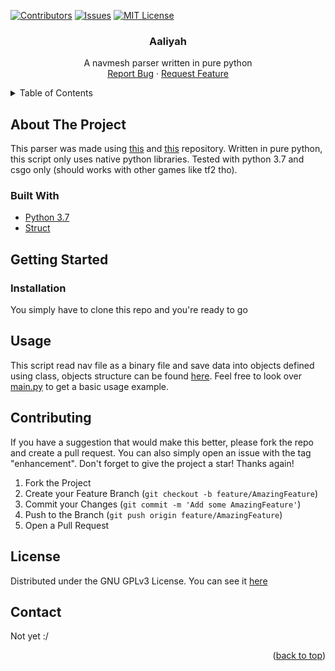 <div id="top"></div>
<!--
*** Thanks for checking out the Best-README-Template. If you have a suggestion
*** that would make this better, please fork the repo and create a pull request
*** or simply open an issue with the tag "enhancement".
*** Don't forget to give the project a star!
*** Thanks again! Now go create something AMAZING! :D
-->



<!-- PROJECT SHIELDS -->
<!--
*** I'm using markdown "reference style" links for readability.
*** Reference links are enclosed in brackets [ ] instead of parentheses ( ).
*** See the bottom of this document for the declaration of the reference variables
*** for contributors-url, forks-url, etc. This is an optional, concise syntax you may use.
*** https://www.markdownguide.org/basic-syntax/#reference-style-links
-->

[![Contributors][contributors-shield]][contributors-url]
[![Issues][issues-shield]][issues-url]
[![MIT License][license-shield]][license-url]


<div align="center">
<h3 align="center">Aaliyah</h3>

  <p align="center">
    A navmesh parser written in pure python
    <br />
    <a href="https://github.com/github_username/repo_name/issues">Report Bug</a>
    ·
    <a href="https://github.com/github_username/repo_name/issues">Request Feature</a>
  </p>
</div>



<!-- TABLE OF CONTENTS -->
<details>
  <summary>Table of Contents</summary>
  <ol>
    <li>
      <a href="#about-the-project">About The Project</a>
      <ul>
        <li><a href="#built-with">Built With</a></li>
      </ul>
    </li>
    <li>
      <a href="#getting-started">Getting Started</a>
      <ul>
        <li><a href="#installation">Installation</a></li>
      </ul>
    </li>
    <li><a href="#usage">Usage</a></li>
    <li><a href="#contributing">Contributing</a></li>
    <li><a href="#license">License</a></li>
    <li><a href="#contact">Contact</a></li>
  </ol>
</details>



<!-- ABOUT THE PROJECT -->
## About The Project

This parser was made using [this](https://github.com/mrazza/gonav/) and [this](https://github.com/BenCat07/TF2_NavFile_Reader/) repository. Written in pure python, this script only uses native python libraries. Tested with python 3.7  and csgo only (should works with other games like tf2 tho).


### Built With

* [Python 3.7](https://www.python.org/)
* [Struct](https://docs.python.org/3/library/struct.html/)


<!-- GETTING STARTED -->
## Getting Started
### Installation

  You simply have to clone this repo and you're ready to go

<!-- USAGE EXAMPLES -->
## Usage

This script read nav file as a binary file and save data into objects defined using class, objects structure can be found [here](https://github.com/AllyaBVN/Aaliyah/tree/main/obj_struct/).
Feel free to look over [main.py](https://github.com/AllyaBVN/Aaliyah/blob/main/main.py/) to get a basic usage example.


<!-- CONTRIBUTING -->
## Contributing

If you have a suggestion that would make this better, please fork the repo and create a pull request. You can also simply open an issue with the tag "enhancement".
Don't forget to give the project a star! Thanks again!

1. Fork the Project
2. Create your Feature Branch (`git checkout -b feature/AmazingFeature`)
3. Commit your Changes (`git commit -m 'Add some AmazingFeature'`)
4. Push to the Branch (`git push origin feature/AmazingFeature`)
5. Open a Pull Request



<!-- LICENSE -->
## License

Distributed under the GNU GPLv3 License. You can see it [here](https://github.com/AllyaBVN/Aaliyah/blob/main/LICENSE/)



<!-- CONTACT -->
## Contact

Not yet :/

<p align="right">(<a href="#top">back to top</a>)</p>


<!-- MARKDOWN LINKS & IMAGES -->
<!-- https://www.markdownguide.org/basic-syntax/#reference-style-links -->
[contributors-shield]: https://img.shields.io/github/contributors/AllyaBVN/Aaliyah.svg?style=for-the-badge
[contributors-url]: https://github.com/AllyaBVN/Aaliyah/graphs/contributors
[issues-shield]: https://img.shields.io/github/issues/AllyaBVN/Aaliyah.svg?style=for-the-badge
[issues-url]: https://github.com/AllyaBVN/Aaliyah/issues
[license-shield]: https://img.shields.io/github/license/AllyaBVN/Aaliyah.svg?style=for-the-badge
[license-url]: https://github.com/AllyaBVN/Aaliyah/blob/main/LICENSE
